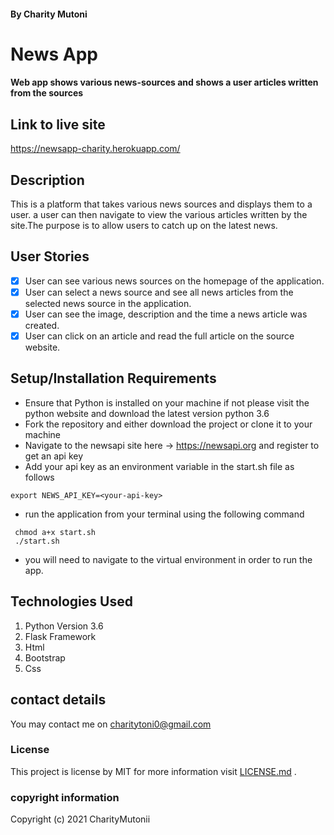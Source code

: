 #### By **Charity Mutoni**

# News App
#### Web app shows various news-sources and shows a user articles written from the sources
## Link to live site
   https://newsapp-charity.herokuapp.com/

## Description
This is a platform that takes various news sources and displays them to a user. a user can then navigate to view the various articles written by the site.The purpose is to allow users to catch up on the latest news.
## User Stories
- [x] User can see various news sources on the homepage of the application.
- [x] User can select a news source and see all news articles from the selected news source in the application.
- [x] User can see the image, description and the time a news article was created.
- [x] User can click on an article and read the full article on the source website.  

## Setup/Installation Requirements
* Ensure that Python is installed on your machine if not please visit the python website and download the latest version python 3.6
* Fork the repository and either download the project or clone it to your machine
* Navigate to the newsapi site here -> https://newsapi.org and register to get an api key
* Add your api key as an environment variable in the start.sh file as follows
```
export NEWS_API_KEY=<your-api-key>
```
* run the application from your terminal using the following command
```
 chmod a+x start.sh
 ./start.sh
```
* you will need to navigate to the virtual environment in order to run the app.

## Technologies Used
1. Python Version 3.6
2. Flask Framework
3. Html
4. Bootstrap
5. Css
## contact details
You may contact me on  charitytoni0@gmail.com
### License
This project is license  by MIT for more information visit [LICENSE.md](LICENSE.md) .
### copyright information
Copyright (c) 2021 CharityMutonii
